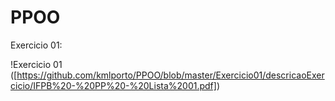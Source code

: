 # PPOO

Exercicio 01:

!Exercicio 01
([https://github.com/kmlporto/PPOO/blob/master/Exercicio01/descricaoExercicio/IFPB%20-%20PP%20-%20Lista%2001.pdf])

